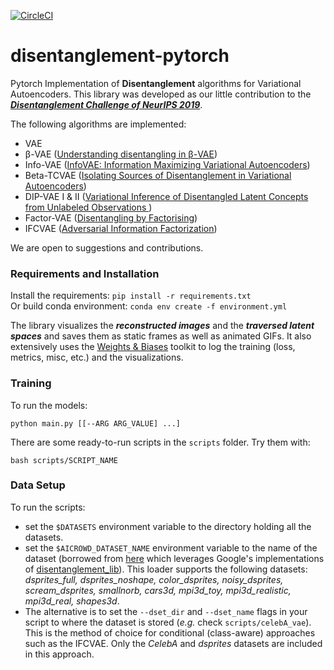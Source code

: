 [![CircleCI](https://circleci.com/gh/amir-abdi/disentanglement-pytorch.svg?style=svg&circle-token=40d47183b78c6f1959ff584259c89ac7d49e36b0)](https://circleci.com/gh/amir-abdi/disentanglement-pytorch)

# disentanglement-pytorch
Pytorch Implementation of **Disentanglement** algorithms for Variational Autoencoders. This library was developed as our little  contribution to the ***[Disentanglement Challenge of NeurIPS 2019](https://aicrowd.com/challenges/neurips-2019-disentanglement-challenge)***.

The following algorithms are implemented:
- VAE
- β-VAE ([Understanding disentangling in β-VAE](https://arxiv.org/pdf/1804.03599.pdf))
- Info-VAE ([InfoVAE: Information Maximizing Variational Autoencoders](https://arxiv.org/abs/1706.02262))
- Beta-TCVAE ([Isolating Sources of Disentanglement in Variational Autoencoders](https://arxiv.org/abs/1802.04942))
- DIP-VAE I & II ([Variational Inference of Disentangled Latent Concepts from Unlabeled Observations ](https://openreview.net/forum?id=H1kG7GZAW))
- Factor-VAE ([Disentangling by Factorising](https://arxiv.org/pdf/1802.05983.pdf))
- IFCVAE ([Adversarial Information Factorization](https://arxiv.org/pdf/1711.05175.pdf))

We are open to suggestions and contributions.


### Requirements and Installation

Install the requirements: `pip install -r requirements.txt` \
Or build conda environment: `conda env create -f environment.yml`

The library visualizes the ***reconstructed images*** and the ***traversed latent spaces*** and saves them as static frames as well as animated GIFs. It also extensively uses the [Weights & Biases](https://www.wandb.com/) toolkit to log the training (loss, metrics, misc, etc.) and the visualizations.

### Training

To run the models:

    python main.py [[--ARG ARG_VALUE] ...]

There are some ready-to-run scripts in the `scripts` folder. Try them with:

    bash scripts/SCRIPT_NAME
    

### Data Setup
To run the scripts:
- set the `$DATASETS` environment variable 
to the directory holding all the datasets.
- set the  `$AICROWD_DATASET_NAME` environment variable to
the name of the dataset 
(borrowed from [here](https://github.com/AIcrowd/neurips2019_disentanglement_challenge_starter_kit/blob/master/utils_pytorch.py)
which leverages Google's implementations of [disentanglement_lib](https://github.com/google-research/disentanglement_lib)).
This loader supports the following datasets:
*dsprites_full, dsprites_noshape, color_dsprites, 
noisy_dsprites, scream_dsprites, smallnorb, 
cars3d, mpi3d_toy, mpi3d_realistic, 
mpi3d_real, shapes3d*.  
- The alternative is to set the `--dset_dir` and `--dset_name` flags in your script to 
where the dataset is stored (*e.g.* check `scripts/celebA_vae`). 
This is the method of choice for conditional (class-aware) approaches such as the IFCVAE. 
Only the *CelebA* and *dsprites* datasets are included in this approach. 

